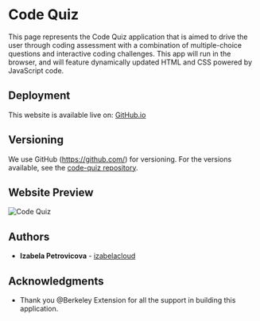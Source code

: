 # Code Quiz
This page represents the Code Quiz application that is aimed to drive the user through coding assessment with a combination of multiple-choice questions and interactive coding challenges. This app will run in the browser, and will feature dynamically updated HTML and CSS powered by JavaScript code.   

## Deployment
This website is available live on: [GitHub.io](https://izabelacloud.github.io/Code-Quiz/)

## Versioning
We use GitHub (https://github.com/) for versioning. For the versions available, see the [code-quiz repository](https://github.com/izabelacloud/Code-Quiz).

## Website Preview

![Code Quiz](TBD)


## Authors
* **Izabela Petrovicova** - [izabelacloud](https://github.com/izabelacloud)

## Acknowledgments
* Thank you @Berkeley Extension for all the support in building this application. 